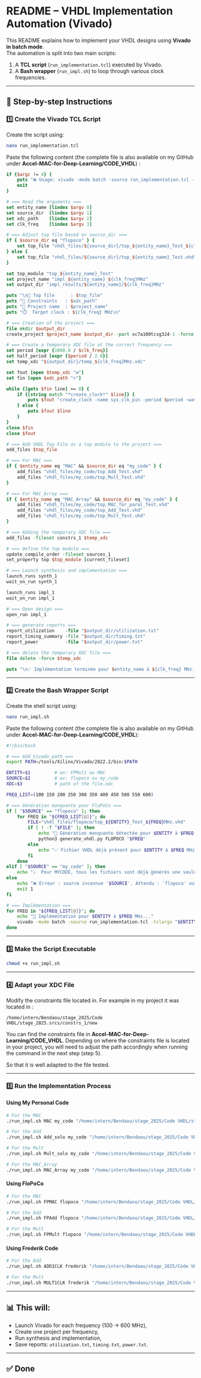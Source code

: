 # README – VHDL Implementation Automation (Vivado)

This README explains how to implement your VHDL designs using **Vivado in batch mode**.  
The automation is split into two main scripts:

1. A **TCL script** (`run_implementation.tcl`) executed by Vivado.  
2. A **Bash wrapper** (`run_impl.sh`) to loop through various clock frequencies.  

---

## 🧾 Step-by-step Instructions

### 1️⃣ Create the Vivado TCL Script

Create the script using:
```bash
nano run_implementation.tcl
```

Paste the following content (the complete file is also available on my GitHub under **Accel-MAC-for-Deep-Learning/CODE_VHDL**) :
```tcl
if {$argc != 4} {
    puts "❌ Usage: vivado -mode batch -source run_implementation.tcl -tclargs ENTITY_NAME SOURCE_DIR XDC_PATH CLOCK_FREQ"
    exit
}

# === Read the arguments ===
set entity_name [lindex $argv 0]
set source_dir  [lindex $argv 1]
set xdc_path    [lindex $argv 2]
set clk_freq    [lindex $argv 3]

# === Adjust top file based on source_dir ===
if { $source_dir eq "flopoco" } {
    set top_file "vhdl_files/${source_dir}/top_${entity_name}_Test_${clk_freq}MHz.vhd"
} else {
    set top_file "vhdl_files/${source_dir}/top_${entity_name}_Test.vhd"
}

set top_module "top_${entity_name}_Test"
set project_name "impl_${entity_name}_${clk_freq}MHz"
set output_dir "impl_results/${entity_name}/${clk_freq}MHz"

puts "\n🔎 Top file      : $top_file"
puts "📎 Constraints   : $xdc_path"
puts "📁 Project name  : $project_name"
puts "⏱️  Target clock : ${clk_freq} MHz\n"

# === Creation of the project ===
file mkdir $output_dir
create_project $project_name $output_dir -part xc7a100tcsg324-1 -force

# === Create a temporary XDC file at the correct frequency ===
set period [expr {1000.0 / $clk_freq}]
set half_period [expr {$period / 2.0}]
set temp_xdc "${output_dir}/temp_${clk_freq}MHz.xdc"

set fout [open $temp_xdc "w"]
set fin [open $xdc_path "r"]

while {[gets $fin line] >= 0} {
    if {[string match "*create_clock*" $line]} {
        puts $fout "create_clock -name sys_clk_pin -period $period -waveform {0 $half_period} \[get_ports clk\]"
    } else {
        puts $fout $line
    }
}
close $fin
close $fout

# === Add VHDL Top File as a top module to the project ===
add_files $top_file

# === For MAC ===
if { $entity_name eq "MAC" && $source_dir eq "my_code" } {
    add_files "vhdl_files/my_code/top_Add_Test.vhd"
    add_files "vhdl_files/my_code/top_Mult_Test.vhd"
}

# === For MAC_Array ===
if { $entity_name eq "MAC_Array" && $source_dir eq "my_code" } {
    add_files "vhdl_files/my_code/top_MAC_for_paral_Test.vhd"
    add_files "vhdl_files/my_code/top_Add_Test.vhd"
    add_files "vhdl_files/my_code/top_Mult_Test.vhd"
}

# === Adding the temporary XDC file ===
add_files -fileset constrs_1 $temp_xdc

# === Define the top module ===
update_compile_order -fileset sources_1
set_property top $top_module [current_fileset]

# === Launch synthesis and implementation ===
launch_runs synth_1
wait_on_run synth_1

launch_runs impl_1
wait_on_run impl_1

# === Open design ===
open_run impl_1

# === generate reports ===
report_utilization    -file "$output_dir/utilization.txt"
report_timing_summary -file "$output_dir/timing.txt"
report_power          -file "$output_dir/power.txt"

# === delete the temporary XDC file ===
file delete -force $temp_xdc

puts "\n✅ Implémentation terminée pour $entity_name à ${clk_freq} MHz."
```

---

### 2️⃣ Create the Bash Wrapper Script

Create the shell script using:
```bash
nano run_impl.sh
```

Paste the following content (the complete file is also available on my GitHub under **Accel-MAC-for-Deep-Learning/CODE_VHDL**):
```bash
#!/bin/bash

# === Add Vivado path ===
export PATH=/tools/Xilinx/Vivado/2022.2/bin:$PATH

ENTITY=$1         # ex: FPMult ou MAC
SOURCE=$2         # ex: flopoco ou my_code
XDC=$3            # path of the file.xdc

FREQ_LIST=(100 150 200 250 300 350 400 450 500 550 600)

# === Génération manquante pour FloPoCo ===
if [ "$SOURCE" == "flopoco" ]; then
    for FREQ in "${FREQ_LIST[@]}"; do
        FILE="vhdl_files/flopoco/top_${ENTITY}_Test_${FREQ}MHz.vhd"
        if [ ! -f "$FILE" ]; then
            echo "🔁 Génération manquante détectée pour $ENTITY à $FREQ MHz..."
            python3 generate_vhdl.py FLOPOCO "$FREQ"
        else
            echo "✅ Fichier VHDL déjà présent pour $ENTITY à $FREQ MHz"
        fi
    done
elif [ "$SOURCE" == "my_code" ]; then
    echo "⚠️  Pour MYCODE, tous les fichiers sont déjà générés une seule fois."
else
    echo "❌ Erreur : source inconnue '$SOURCE'. Attendu : 'flopoco' ou 'my_code'."
    exit 1
fi

# === Implémentation ===
for FREQ in "${FREQ_LIST[@]}"; do
    echo "🚧 Implémentation pour $ENTITY à $FREQ MHz..."
    vivado -mode batch -source run_implementation.tcl -tclargs "$ENTITY" "$SOURCE" "$XDC" "$FREQ"
done
```

---

### 3️⃣ Make the Script Executable

```bash
chmod +x run_impl.sh
```

---

### 4️⃣ Adapt your XDC File

Modify the constraints file located in. For example in my project it was located in : 

```
/home/intern/Bendaou/stage_2025/Code VHDL/stage_2025.srcs/constrs_1/new
```
You can find the constraints file in **Accel-MAC-for-Deep-Learning/CODE_VHDL**. Depending on where the constraints file is located in your project, you will need to adjust the path accordingly when running the command in the next step (step 5).

So that it is well adapted to the file tested.

---

### 5️⃣ Run the Implementation Process

#### Using My Personal Code
```bash
# For the MAC
./run_impl.sh MAC my_code "/home/intern/Bendaou/stage_2025/Code VHDL/stage_2025.srcs/constrs_1/new/contraintes.xdc"

# For the Add
./run_impl.sh Add_solo my_code "/home/intern/Bendaou/stage_2025/Code VHDL/stage_2025.srcs/constrs_1/new/contraintes.xdc"

# For the Mult
./run_impl.sh Mult_solo my_code "/home/intern/Bendaou/stage_2025/Code VHDL/stage_2025.srcs/constrs_1/new/contraintes.xdc"

# For the MAC_Array
./run_impl.sh MAC_Array my_code "/home/intern/Bendaou/stage_2025/Code VHDL/stage_2025.srcs/constrs_1/new/contraintes.xdc"
```

#### Using FloPoCo
```bash
# For the MAC
./run_impl.sh FPMAC flopoco "/home/intern/Bendaou/stage_2025/Code VHDL/stage_2025.srcs/constrs_1/new/contraintes.xdc"

# For the Add
./run_impl.sh FPAdd flopoco "/home/intern/Bendaou/stage_2025/Code VHDL/stage_2025.srcs/constrs_1/new/contraintes.xdc"

# For the Mult
./run_impl.sh FPMult flopoco "/home/intern/Bendaou/stage_2025/Code VHDL/stage_2025.srcs/constrs_1/new/contraintes.xdc"
```

#### Using Frederik Code
```bash
# For the Add
./run_impl.sh ADD1CLK frederik "/home/intern/Bendaou/stage_2025/Code VHDL/stage_2025.srcs/constrs_1/new/contraintes.xdc"

# For the Mult
./run_impl.sh MULT1CLK frederik "/home/intern/Bendaou/stage_2025/Code VHDL/stage_2025.srcs/constrs_1/new/contraintes.xdc"
```

---

## 📊 This will:
- Launch Vivado for each frequency (100 → 600 MHz),  
- Create one project per frequency,  
- Run synthesis and implementation,  
- Save reports: `utilization.txt`, `timing.txt`, `power.txt`.  

---

## ✅ Done
